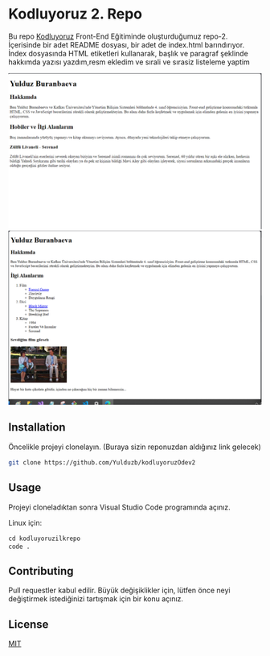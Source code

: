 # Kodluyoruz 2. Repo

Bu repo [Kodluyoruz](https://www.kodluyoruz.org) Front-End Eğitiminde oluşturduğumuz  repo-2. İçerisinde bir adet README dosyası, bir adet de index.html barındırıyor. İndex dosyasında HTML etiketleri kullanarak, başlık ve paragraf şeklinde hakkımda yazısı yazdım,resm ekledim ve sırali ve sırasiz listeleme yaptim

![github](figures/About.png)
![github](figures/HtmlOdev2.png)

## Installation

Öncelikle projeyi clonelayın. (Buraya sizin reponuzdan aldığınız link gelecek)

```bash
git clone https://github.com/Yulduzb/kodluyoruzOdev2
```

## Usage

Projeyi cloneladıktan sonra Visual Studio Code programında açınız.

Linux için:
```linux
cd kodluyoruzilkrepo
code .
```

## Contributing
Pull requestler kabul edilir. Büyük değişiklikler için, lütfen önce neyi değiştirmek istediğinizi tartışmak için bir konu açınız.


## License
[MIT](https://choosealicense.com/licenses/mit/)